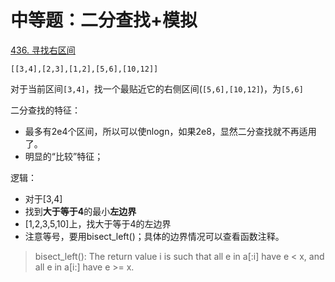 # 中等题：二分查找+模拟

[436. 寻找右区间](https://leetcode.cn/problems/find-right-interval/)

`[[3,4],[2,3],[1,2],[5,6],[10,12]]`

对于当前区间`[3,4]`，找一个最贴近它的右侧区间(`[5,6],[10,12]`)，为`[5,6]`

二分查找的特征：

- 最多有2e4个区间，所以可以使nlogn，如果2e8，显然二分查找就不再适用了。
- 明显的“比较”特征；

逻辑：

- 对于[3,4]
- 找到**大于等于4**的最小**左边界**
- [1,2,3,5,10]上，找大于等于4的左边界
- 注意等号，要用bisect_left()；具体的边界情况可以查看函数注释。

> bisect_left(): The return value i is such that all e in a[:i] have e < x, and all e in a[i:] have e >= x.
